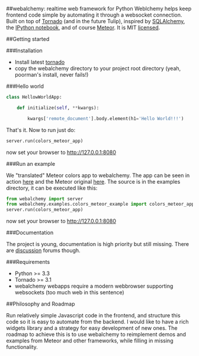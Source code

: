 ##webalchemy: realtime web framework for Python
Weblchemy helps keep frontend code simple by automating it through a websocket connection. Built on top of [Tornado](http://www.tornadoweb.org/en/stable/) (and in the future Tulip), inspired by [SQLAlchemy](http://www.sqlalchemy.org/), the [IPython notebook](http://ipython.org/), and of course [Meteor](http://www.meteor.com/). It is MIT [licensed](LICENSE.txt).

##Getting started

###Installation

* Install latest [tornado](http://www.tornadoweb.org/en/stable/#installation)
* copy the webalchemy directory to your project root directory (yeah, poorman's install, never fails!)

###Hello world

```python
class HellowWorldApp:

    def initialize(self, **kwargs):

        kwargs['remote_document'].body.element(h1='Hello World!!!')
```

That's it. Now to run just do:

```python
server.run(colors_meteor_app) 
```

now set your browser to http://127.0.0.1:8080

###Run an example

We "translated" Meteor colors app to webalchemy. The app can be seen in action [here](https://vimeo.com/74150054) and the Meteor original [here](http://www.meteor.com/screencast). The source is in the examples directory, it can be executed like this:

```python
from webalchemy import server
from webalchemy.examples.colors_meteor_example import colors_meteor_app
server.run(colors_meteor_app) 
```

now set your browser to http://127.0.0.1:8080

###Documentation

The project is young, documentation is high priority but still missing. There are [discussion](https://groups.google.com/forum/#!forum/webalchemy/) forums though.

###Requirements

* Python >= 3.3
* Tornado >= 3.1
* webalchemy webapps require a modern webbrowser supporting websockets (too much web in this sentence)

##Philosophy and Roadmap

Run relatively simple Javascript code in the frontend, and structure this code so it is easy to automate from the backend. I would like to have a rich widgets library and a strategy for easy development of new ones. The roadmap to achieve this is to use webalchemy to reimplement demos and examples from Meteor and other frameworks, while filling in missing functionality.
